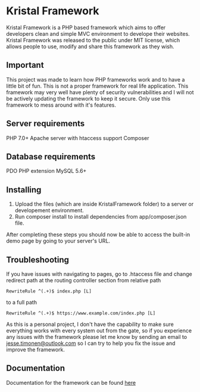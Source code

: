 # Kristal Framework

Kristal Framework is a PHP based framework which aims to offer developers clean and simple MVC environment to develope their websites.
Kristal Framework was released to the public under MIT license, which allows people to use, modify and share this framework as they wish.



## Important

This project was made to learn how PHP frameworks work and to have a little bit of fun. This is not a proper framework for real life application.
This framework may very well have plenty of security vulnerabilities and I will not be actively updating the framework to keep it secure.
Only use this framework to mess around with it's features.



## Server requirements

PHP 7.0+
Apache server with htaccess support
Composer



## Database requirements

PDO PHP extension
MySQL 5.6+



## Installing

1. Upload the files (which are inside KristalFramework folder) to a server or developement environment.
2. Run composer install to install dependencies from app/composer.json file.

After completing these steps you should now be able to access the built-in demo page by going to your server's URL.



## Troubleshooting

If you have issues with navigating to pages, go to .htaccess file and change redirect path at the routing controller section from relative path

    RewriteRule ^(.+)$ index.php [L]
    
to a full path

    RewriteRule ^(.+)$ https://www.example.com/index.php [L]

As this is a personal project, I don't have the capability to make sure everything works with every system out from the gate,
so if you experience any issues with the framework please let me know by sending an email to jesse.timonen@outlook.com
so I can try to help you fix the issue and improve the framework.



## Documentation

Documentation for the framework can be found [here](https://www.jessetimonen.fi/kristal/documentation)
